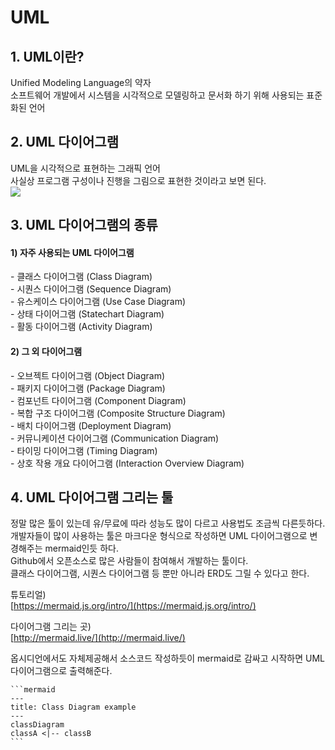 # UML

## 1. UML이란?

Unified Modeling Language의 약자  
소프트웨어 개발에서 시스템을 시각적으로 모델링하고 문서화 하기 위해 사용되는 표준화된 언어  


## 2. UML 다이어그램

UML을 시각적으로 표현하는 그래픽 언어  
사실상 프로그램 구성이나 진행을 그림으로 표현한 것이라고 보면 된다.  
![](https://blog.kakaocdn.net/dn/dP78om/btsIm5qwIxE/UxxjmPHaG86lOKK0vfZwJ0/img.png)


## 3. UML 다이어그램의 종류

#### 1) 자주 사용되는 UML 다이어그램
- 클래스 다이어그램 (Class Diagram)  
- 시퀀스 다이어그램 (Sequence Diagram)  
- 유스케이스 다이어그램 (Use Case Diagram)  
- 상태 다이어그램 (Statechart Diagram)  
- 활동 다이어그램 (Activity Diagram)

#### 2) 그 외 다이어그램
- 오브젝트 다이어그램 (Object Diagram)  
- 패키지 다이어그램 (Package Diagram)  
- 컴포넌트 다이어그램 (Component Diagram)  
- 복합 구조 다이어그램 (Composite Structure Diagram)  
- 배치 다이어그램 (Deployment Diagram)  
- 커뮤니케이션 다이어그램 (Communication Diagram)  
- 타이밍 다이어그램 (Timing Diagram)  
- 상호 작용 개요 다이어그램 (Interaction Overview Diagram)

## 4. UML 다이어그램 그리는 툴

정말 많은 툴이 있는데 유/무료에 따라 성능도 많이 다르고 사용법도 조금씩 다른듯하다.  
개발자들이 많이 사용하는 툴은 마크다운 형식으로 작성하면 UML 다이어그램으로 변경해주는 mermaid인듯 하다.  
Github에서 오픈소스로 많은 사람들이 참여해서 개발하는 툴이다.  
클래스 다이어그램, 시퀀스 다이어그램 등 뿐만 아니라 ERD도 그릴 수 있다고 한다.  

튜토리얼)  
[https://mermaid.js.org/intro/](https://mermaid.js.org/intro/)

다이어그램 그리는 곳)  
[http://mermaid.live/](http://mermaid.live/)

옵시디언에서도 자체제공해서 소스코드 작성하듯이 mermaid로 감싸고 시작하면 UML 다이어그램으로 출력해준다.  
````
```mermaid
---
title: Class Diagram example 
--- 
classDiagram 
classA <|-- classB 
```
````